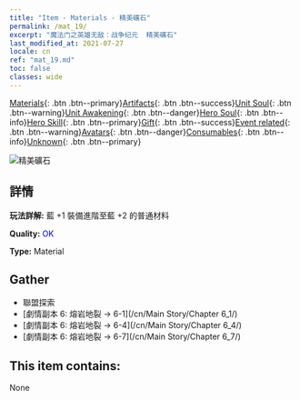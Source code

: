 ```yaml
---
title: "Item - Materials - 精美礦石"
permalink: /mat_19/
excerpt: "魔法门之英雄无敌：战争纪元  精美礦石"
last_modified_at: 2021-07-27
locale: cn
ref: "mat_19.md"
toc: false
classes: wide
---
```

 [Materials](/ItemsCN/){: .btn .btn--primary}[Artifacts](/ItemsCN/Artifacts/){: .btn .btn--success}[Unit Soul](/ItemsCN/UnitSoul/){: .btn .btn--warning}[Unit Awakening](/ItemsCN/UnitAwakening/){: .btn .btn--danger}[Hero Soul](/ItemsCN/HeroSoul/){: .btn .btn--info}[Hero Skill](/ItemsCN/HeroSkill/){: .btn .btn--primary}[Gift](/ItemsCN/Gift/){: .btn .btn--success}[Event related](/ItemsCN/Events/){: .btn .btn--warning}[Avatars](/ItemsCN/Avatars/){: .btn .btn--danger}[Consumables](/ItemsCN/Consumables/){: .btn .btn--info}[Unknown](/ItemsCN/Unknown/){: .btn .btn--primary}

 ![精美礦石](/images/t/i_cailiao_kuangshi1.png)

## 詳情
 **玩法詳解:** 藍 +1 裝備進階至藍 +2 的普通材料

 **Quality:** <span style="color: #0000CD">OK</span>

 **Type:** Material

## Gather

*    聯盟探索 
*    [劇情副本 6: 熔岩地裂 -> 6-1](/cn/Main Story/Chapter 6_1/) 
*    [劇情副本 6: 熔岩地裂 -> 6-4](/cn/Main Story/Chapter 6_4/) 
*    [劇情副本 6: 熔岩地裂 -> 6-7](/cn/Main Story/Chapter 6_7/) 

## This item contains:

  None

